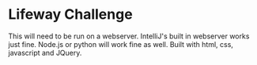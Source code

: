 # Lifeway Challenge
This will need to be run on a webserver.
IntelliJ's built in webserver works just fine.
Node.js or python will work fine as well.
Built with html, css, javascript and JQuery.
